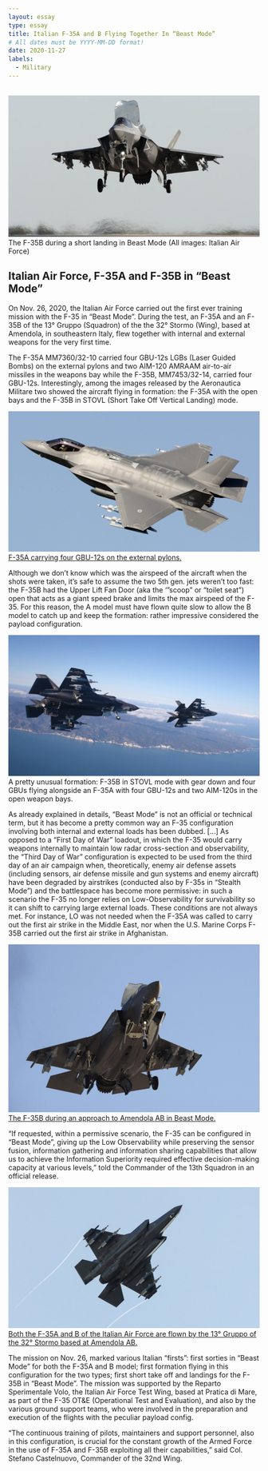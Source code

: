 ```yaml
---
layout: essay
type: essay
title: Italian F-35A and B Flying Together In “Beast Mode”
# All dates must be YYYY-MM-DD format!
date: 2020-11-27
labels:
  - Military
---
```


<br /><img class="ui image rounded" src="../images/beast-modeF35-1.jpg">The F-35B during a short landing in Beast Mode (All images: Italian Air Force)

## Italian Air Force, F-35A and F-35B in “Beast Mode”

On Nov. 26, 2020, the Italian Air Force carried out the first ever training mission with the F-35 in “Beast Mode”. During the test, an F-35A and an F-35B of the 13° Gruppo (Squadron) of the the 32° Stormo (Wing), based at Amendola, in southeastern Italy, flew together with internal and external weapons for the very first time.

The F-35A MM7360/32-10 carried four GBU-12s LGBs (Laser Guided Bombs) on the external pylons and two AIM-120 AMRAAM air-to-air missiles in the weapons bay while the F-35B, MM7453/32-14, carried four GBU-12s. Interestingly, among the images released by the Aeronautica Militare two showed the aircraft flying in formation: the F-35A with the open bays and the F-35B in STOVL (Short Take Off Vertical Landing) mode.

<a href="https://dbagtas.github.io/images/beast-modeF35-2.jpg" class="ui image rounded">
  <img src="../images/beast-modeF35-2.jpg">F-35A carrying four GBU-12s on the external pylons.
</a>

Although we don’t know which was the airspeed of the aircraft when the shots were taken, it’s safe to assume the two 5th gen. jets weren’t too fast: the F-35B had the Upper Lift Fan Door (aka the ‘”scoop” or “toilet seat”) open that acts as a giant speed brake and limits the max airspeed of the F-35. For this reason, the A model must have flown quite slow to allow the B model to catch up and keep the formation: rather impressive considered the payload configuration.

<img class="ui image rounded" src="../images/beast-modeF35-3.jpg">A pretty unusual formation: F-35B in STOVL mode with gear down and four GBUs flying alongside an F-35A with four GBU-12s and two AIM-120s in the open weapon bays.

As already explained in details, “Beast Mode” is not an official or technical term, but it has become a pretty common way an F-35 configuration involving both internal and external loads has been dubbed. […] As opposed to a “First Day of War” loadout, in which the F-35 would carry weapons internally to maintain low radar cross-section and observability, the “Third Day of War” configuration is expected to be used from the third day of an air campaign when, theoretically, enemy air defense assets (including sensors, air defense missile and gun systems and enemy aircraft) have been degraded by airstrikes (conducted also by F-35s in “Stealth Mode”) and the battlespace has become more permissive: in such a scenario the F-35 no longer relies on Low-Observability for survivability so it can shift to carrying large external loads. These conditions are not always met. For instance, LO was not needed when the F-35A was called to carry out the first air strike in the Middle East, nor when the U.S. Marine Corps F-35B carried out the first air strike in Afghanistan.

<a href="https://dbagtas.github.io/images/beast-modeF35-4.jpg" class="ui image rounded">
  <img src="../images/beast-modeF35-4.jpg">The F-35B during an approach to Amendola AB in Beast Mode.
</a>

“If requested, within a permissive scenario, the F-35 can be configured in “Beast Mode”, giving up the Low Observability while preserving the sensor fusion, information gathering and information sharing capabilities that allow us to achieve the Information Superiority required effective decision-making capacity at various levels,” told the Commander of the 13th Squadron in an official release.

<a href="https://dbagtas.github.io/images/beast-modeF35-5.jpg" class="ui image rounded">
  <img class="ui image rounded" src="../images/beast-modeF35-5.jpg">Both the F-35A and B of the Italian Air Force are flown by the 13° Gruppo of the 32° Stormo based at Amendola AB.
</a>

The mission on Nov. 26, marked various Italian “firsts”: first sorties in “Beast Mode” for both the F-35A and B model; first formation flying in this configuration for the two types; first short take off and landings for the F-35B in “Beast Mode”. The mission was supported by the Reparto Sperimentale Volo, the Italian Air Force Test Wing, based at Pratica di Mare, as part of the F-35 OT&E (Operational Test and Evaluation), and also by the various ground support teams, who were involved in the preparation and execution of the flights with the peculiar payload config.

“The continuous training of pilots, maintainers and support personnel, also in this configuration, is crucial for the constant growth of the Armed Force in the use of F-35A and F-35B exploiting all their capabilities,” said Col. Stefano Castelnuovo, Commander of the 32nd Wing.

<br />
